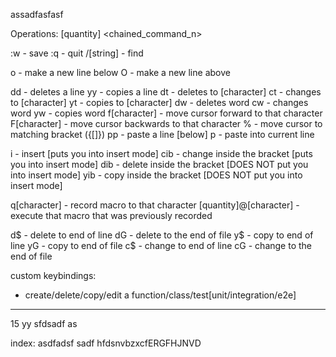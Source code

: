 assadfasfasf



Operations:
[quantity] <command> <chained_command_n>

:w  - save
:q  - quit
/[string] - find

o - make a new line below
O - make a new line above

dd - deletes a line
yy - copies a line
dt - deletes to [character]
ct - changes to [character]
yt - copies to [character]
dw - deletes word
cw - changes word
yw - copies word
f[character] - move cursor forward to that character
F[character] - move cursor backwards to that character
% - move cursor to matching bracket ({[]})
pp - paste a line [below]
p - paste into current line

i - insert [puts you into insert mode]
cib - change inside the bracket [puts you into insert mode]
dib - delete inside the bracket [DOES NOT put you into insert mode]
yib - copy inside the bracket [DOES NOT put you into insert mode]

q[character] - record macro to that character
[quantity]@[character] - execute that macro that was previously recorded


d$ - delete to end of line
dG - delete to the end of file
y$ - copy to end of line
yG - copy to end of file 
c$ - change to end of line 
cG - change to the end of file

custom keybindings:
- create/delete/copy/edit a function/class/test[unit/integration/e2e]

---
15 yy
sfdsadf as

index: asdfadsf sadf hfdsnvbzxcfERGFHJNVD
